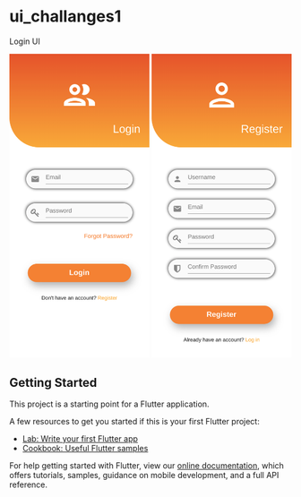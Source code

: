 # ui_challanges1

Login UI

<img src="https://github.com/RoyalAbhishek246/login_ui1/blob/master/ss1.png" width="250">
<img src="https://github.com/RoyalAbhishek246/login_ui1/blob/master/ss2.png" width="250">

## Getting Started

This project is a starting point for a Flutter application.

A few resources to get you started if this is your first Flutter project:

- [Lab: Write your first Flutter app](https://flutter.dev/docs/get-started/codelab)
- [Cookbook: Useful Flutter samples](https://flutter.dev/docs/cookbook)

For help getting started with Flutter, view our
[online documentation](https://flutter.dev/docs), which offers tutorials,
samples, guidance on mobile development, and a full API reference.

